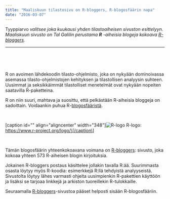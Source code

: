 ```yaml
---
title: "Maaliskuun tilastosivu on R-bloggers, R-blogosfäärin napa"
date: "2016-03-07"
---
```


Tyyppiarvo _valitsee joka kuukausi yhden tilastoaiheisen sivuston esittelyyn. Maaliskuun sivusto on Tal Galilin perustama **R** -aiheisia blogeja kokoava [R-bloggers](http://www.r-bloggers.com/)._

* * *

 

 

R on avoimen lähdekoodin tilasto-ohjelmisto, joka on nykyään dominoivassa asemassa tilasto-ohjelmistojen kehityksen ja tilastollisen analyysin suhteen. Uusimmat ja seksikkäimmät tilastolliset menetelmät ovat nykyään nopeiten saatavilla R-paketteina.

R on niin suuri, mahtava ja suosittu, että pelkästään R-aiheisia bloggeja on sadoittain. Voidaankin puhua R-[blogosfääristä](https://www.youtube.com/watch?v=49X2l1iWDfc).

 

\[caption id="" align="aligncenter" width="348"\]![R-logo](https://upload.wikimedia.org/wikipedia/commons/thumb/1/1b/R_logo.svg/774px-R_logo.svg.png) R-logo: https://www.r-project.org/logo/\[/caption\]

 

Tämän blogosfäärin yhteenkokoavana voimana on [R-bloggers](http://www.r-bloggers.com/): sivusto, joka kokoaa yhteen 573 R-aiheisen blogin kirjoituksia.

Jokainen R-bloggers postaus käsittelee jollakin tavalla R:ää. Suurimmasta osasta löytyy myös R-koodia: esimerkkejä R:llä tehdyistä analyyseistä. Sivustolta löytyy lähes varmasti ohjeita uusimpienkin R-pakettien käyttöön ja lisäksi se tarjoaa linkkejä ja arkiston tuoreillekin R-tulokkaille.

Seuraamalla [R-bloggers](http://www.r-bloggers.com/)\-sivustoa pääset helposti sisään R-blogosfääriin.

